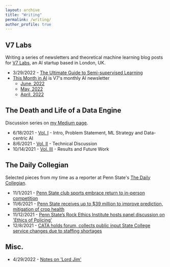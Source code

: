 ```yaml
---
layout: archive
title: "Writing"
permalink: /writing/
author_profile: true
---
```


## V7 Labs
Writing a series of newsletters and theoretical machine learning blog posts for [V7 Labs](https://www.v7labs.com/), an AI startup based in London, UK.
* 3/29/2022 - [The Ultimate Guide to Semi-supervised Learning](https://www.v7labs.com/blog/semi-supervised-learning-guide)
* [This Month in AI](https://www.v7labs.com/this-month-in-ai-subscribe) is V7's monthly AI newsletter
    - [June, 2022](https://hello.v7labs.com/v7-goes-to-cvpr-and-launches-an-edu-plan-microsoft-researchers-propose-xtc-google-releases-an-open-source-dataset-of-photo-realistic-3d-object-models)
    - [May, 2022](https://hello.v7labs.com/hey-contact.firstname-heres-your-monthly-ai-update)
    - [April, 2022](https://hello.v7labs.com/the-world-of-ai-your-monthly-update)

## The Death and Life of a Data Engine
Discussion series on [my Medium page](https://aqbewtra.medium.com/).
* 6/18/2021 - [Vol. I](https://aqbewtra.medium.com/the-death-and-life-of-a-data-engine-volume-i-51fa7fe60ec5) - Intro, Problem Statement, ML Strategy and Data-centric AI
* 8/6/2021 - [Vol. II](https://aqbewtra.medium.com/the-death-and-life-of-a-data-engine-vol-ii-3339ee1166fb) - Technical Discussion
* 10/14/2021 - [Vol. III](https://aqbewtra.medium.com/the-death-and-life-of-a-data-engine-vol-iii-924cf767ec4c) - Results and Future Work



## The Daily Collegian
Selected pieces from my time as a reporter at Penn State's [The Daily Collegian](https://www.collegian.psu.edu/).
* 11/1/2021 - [Penn State club sports embrace return to in-person competition](https://www.collegian.psu.edu/news/campus/penn-state-club-sports-embrace-return-to-in-person-competition/article_df7868c0-3aa1-11ec-99fa-8f497a343a30.html)
* 11/6/2021 - [Penn State receives up to $39 million to improve prediction, mitigation of crop health](https://www.collegian.psu.edu/news/campus/penn-state-receives-up-to-39-million-to-improve-prediction-mitigation-of-crop-health/article_1ccd871c-3f31-11ec-b0bf-63108adaa961.html)
* 11/12/2021 - [Penn State’s Rock Ethics Institute hosts panel discussion on 'Ethics of Policing'](https://www.collegian.psu.edu/news/campus/penn-state-s-rock-ethics-institute-hosts-panel-discussion-on-ethics-of-policing/article_1000d7d2-4404-11ec-b987-df0e58357d13.html)
* 12/8/2021 - [CATA holds forum, collects public input State College service changes due to staffing shortages](https://www.collegian.psu.edu/news/borough/cata-holds-forum-collects-public-input-state-college-service-changes-due-to-staffing-shortages/article_3c695c40-5845-11ec-9f17-0baa070b4854.html)

## Misc.
* 4/29/2022 - [Notes on 'Lord Jim'](https://aqbewtra.medium.com/notes-on-lord-jim-e2b726752578)